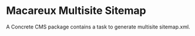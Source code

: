 # Macareux Multisite Sitemap
A Concrete CMS package contains a task to generate multisite sitemap.xml.
